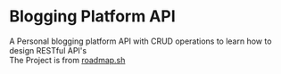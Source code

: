 # Blogging Platform API

A Personal blogging platform API with CRUD operations to learn how to design RESTful API's  
The Project is from [roadmap.sh](https://roadmap.sh/projects/blogging-platform-api)
